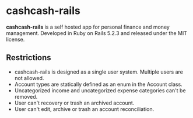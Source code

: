 # cashcash-rails

**cashcash-rails** is a self hosted app for personal finance and money management. Developed in Ruby on Rails 5.2.3 and released under the MIT license.

## Restrictions

* cashcash-rails is designed as a single user system. Multiple users are not allowed.
* Account types are statically defined as an enum in the Account class.
* Uncategorized income and uncategorized expense categories can't be removed.
* User can't recovery or trash an archived account.
* User can't edit, archive or trash an account reconciliation.
